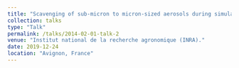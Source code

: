 ```yaml
---
title: "Scavenging of sub-micron to micron-sized aerosols during simulated rainfall."
collection: talks
type: "Talk"
permalink: /talks/2014-02-01-talk-2
venue: "Institut national de la recherche agronomique (INRA)."
date: 2019-12-24
location: "Avignon, France"
---
```

